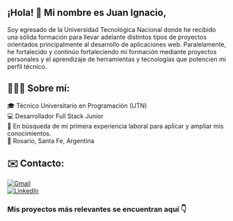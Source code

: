 ## ¡Hola! 👋 Mi nombre es Juan Ignacio,
Soy egresado de la Universidad Tecnológica Nacional donde he recibido una sólida formación para llevar adelante distintos tipos de proyectos orientados principalmente al desarrollo de aplicaciones web. Paralelamente, he fortalecido y continúo fortaleciendo mi formación mediante proyectos personales y el aprendizaje de herramientas y tecnologías que potencien mi perfil técnico.

## 👨🏻‍💻 Sobre mí:
🎓 Técnico Universitario en Programación (UTN)  
💻 Desarrollador Full Stack Junior   
💼 En búsqueda de mi primera experiencia laboral para aplicar y ampliar mis conocimientos.  
🏡 Rosario, Santa Fe, Argentina


## ✉️ Contacto:
[![Gmail](https://img.shields.io/badge/Gmail-zuccojuanignacio@gmail.com-D14836?style=flat-square&logo=gmail&logoColor=white&labelColor=2F3136)](mailto:zuccojuanignacio@gmail.com)  
[![LinkedIn](https://img.shields.io/badge/LinkedIn-Juan%20Ignacio%20Zucco-0A66C2?style=flat-square&logo=linkedin&logoColor=white&labelColor=2F3136)](https://www.linkedin.com/in/juan-ignacio-zucco/)  

### Mis proyectos más relevantes se encuentran aquí 👇
